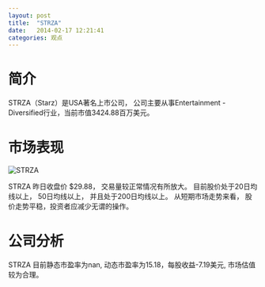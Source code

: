 ```yaml
---
layout: post
title:  "STRZA"
date:   2014-02-17 12:21:41
categories: 观点
---
```


# 简介
STRZA（Starz）是USA著名上市公司，
公司主要从事Entertainment - Diversified行业，当前市值3424.88百万美元。

# 市场表现

![STRZA](http://finviz.com/chart.ashx?t=STRZA&ty=c&ta=1&p=d&s=l)

STRZA 昨日收盘价 $29.88，
交易量较正常情况有所放大。
目前股价处于20日均线以上，
50日均线以上，
并且处于200日均线以上。
从短期市场走势来看，
股价走势平稳，投资者应减少无谓的操作。

# 公司分析
STRZA 目前静态市盈率为nan, 动态市盈率为15.18，每股收益-7.19美元,
市场估值较为合理。
